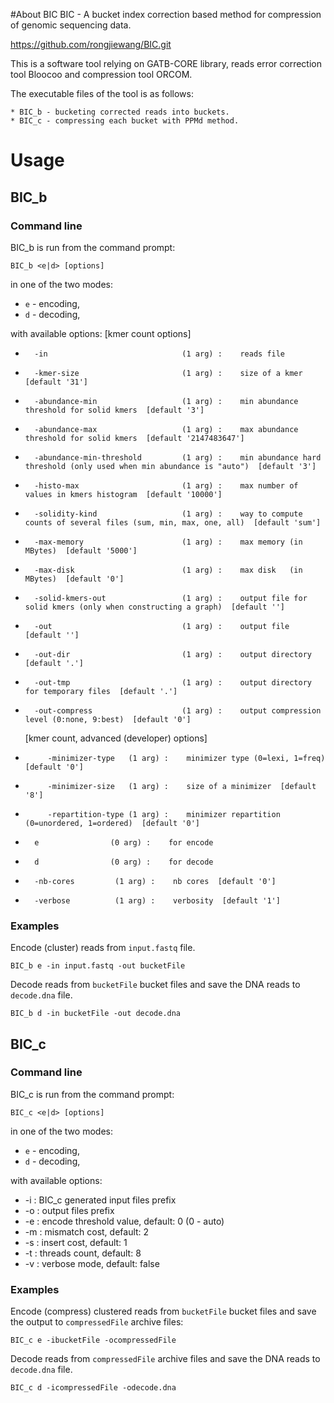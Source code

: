 #About BIC
BIC - A bucket index correction based method for compression of genomic sequencing data.

https://github.com/rongjiewang/BIC.git

This is a software tool relying on GATB-CORE library, reads error correction tool Bloocoo and compression tool ORCOM.

The executable files of the tool is as follows:

    * BIC_b - bucketing corrected reads into buckets.
    * BIC_c - compressing each bucket with PPMd method.

# Usage

## BIC_b
### Command line
BIC_b is run from the command prompt:

    BIC_b <e|d> [options]

in one of the two modes:
* `e` - encoding,
* `d` - decoding,

with available options:
[kmer count options]
*       -in                              (1 arg) :    reads file
*       -kmer-size                       (1 arg) :    size of a kmer  [default '31']
*       -abundance-min                   (1 arg) :    min abundance threshold for solid kmers  [default '3']
*       -abundance-max                   (1 arg) :    max abundance threshold for solid kmers  [default '2147483647']
*       -abundance-min-threshold         (1 arg) :    min abundance hard threshold (only used when min abundance is "auto")  [default '3']
*       -histo-max                       (1 arg) :    max number of values in kmers histogram  [default '10000']
*       -solidity-kind                   (1 arg) :    way to compute counts of several files (sum, min, max, one, all)  [default 'sum']
*       -max-memory                      (1 arg) :    max memory (in MBytes)  [default '5000']
*       -max-disk                        (1 arg) :    max disk   (in MBytes)  [default '0']
*       -solid-kmers-out                 (1 arg) :    output file for solid kmers (only when constructing a graph)  [default '']
*       -out                             (1 arg) :    output file  [default '']
*       -out-dir                         (1 arg) :    output directory  [default '.']
*       -out-tmp                         (1 arg) :    output directory for temporary files  [default '.']
*       -out-compress                    (1 arg) :    output compression level (0:none, 9:best)  [default '0']

   [kmer count, advanced (developer) options]
*          -minimizer-type   (1 arg) :    minimizer type (0=lexi, 1=freq)  [default '0']
*          -minimizer-size   (1 arg) :    size of a minimizer  [default '8']
*          -repartition-type (1 arg) :    minimizer repartition (0=unordered, 1=ordered)  [default '0']
*       e                (0 arg) :    for encode
*       d                (0 arg) :    for decode
*       -nb-cores         (1 arg) :    nb cores  [default '0']
*       -verbose          (1 arg) :    verbosity  [default '1']


### Examples

Encode (cluster) reads from `input.fastq` file.

    BIC_b e -in input.fastq -out bucketFile
Decode reads from `bucketFile` bucket files and save the DNA reads to `decode.dna` file.

    BIC_b d -in bucketFile -out decode.dna




## BIC_c
### Command line
BIC_c is run from the command prompt:

    BIC_c <e|d> [options]

in one of the two modes:
* `e` - encoding,
* `d` - decoding,

with available options:
*	-i<file>	: BIC_c generated input files prefix
*	-o<file>	: output files prefix
*	-e<n>		: encode threshold value, default: 0 (0 - auto)
*	-m<n>		: mismatch cost, default: 2
*	-s<n>		: insert cost, default: 1
*	-t<n>		: threads count, default: 8
*	-v		: verbose mode, default: false

### Examples

Encode (compress) clustered reads from `bucketFile` bucket files and save the output to `compressedFile` archive files:

    BIC_c e -ibucketFile -ocompressedFile
Decode reads from `compressedFile` archive files and save the DNA reads to `decode.dna` file.

    BIC_c d -icompressedFile -odecode.dna
